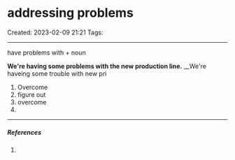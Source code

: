 # addressing problems
Created: 2023-02-09 21:21
Tags: 
____

have problems with + noun

__We're having some problems with the new production line.__
__We're haveing some trouble with new pri
1. Overcome
2. figure out
3. overcome
4. 


_____
##### References
1.

